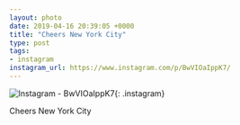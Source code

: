```yaml
---
layout: photo
date: 2019-04-16 20:39:05 +0000
title: "Cheers New York City"
type: post
tags:
- instagram
instagram_url: https://www.instagram.com/p/BwVIOaIppK7/
---
```


![Instagram - BwVIOaIppK7](https://colinseymour.co.uk/img/BwVIOaIppK7.jpg){: .instagram}

Cheers New York City
